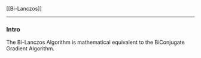 [[Bi-Lanczos]]

---
### **Intro**

The Bi-Lanczos Algorithm is mathematical equivalent to the BiConjugate Gradient Algorithm. 